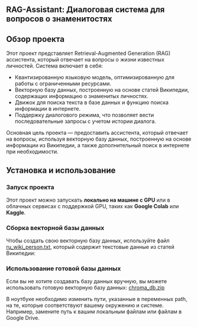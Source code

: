 ## RAG-Assistant: Диалоговая система для вопросов о знаменитостях

## Обзор проекта

Этот проект представляет Retrieval-Augmented Generation (RAG) ассистента, который отвечает на вопросы о жизни известных личностей. Система включает в себя:
- Квантизированную языковую модель, оптимизированную для работы с ограниченными ресурсами.
- Векторную базу данных, построенную на основе статей Википедии, содержащих информацию о знаменитых личностях.
- Движок для поиска текста в базе данных и функцию поиска информации в интернете.
- Поддержку диалогового режима, что позволяет вести последовательные запросы с учетом истории диалога.

Основная цель проекта — предоставить ассистента, который отвечает на вопросы, используя векторную базу данных, построенную на основе информации из Википедии, а также дополнительный поиск в интернете при необходимости.

## Установка и использование

### Запуск проекта
Этот проект можно запускать **локально на машине с GPU** или в облачных сервисах с поддержкой GPU, таких как **Google Colab** или **Kaggle**.

### Сборка векторной базы данных
Чтобы создать свою векторную базу данных, используйте файл [ru_wiki_person.txt](https://drive.google.com/file/d/1ktW-LxneHkh9-5eL5E1PqnH6drP-F2id/view?usp=drive_link), который содержит текстовые данные из статей Википедии:

### Использование готовой базы данных
Если вы не хотите создавать базу данных вручную, вы можете использовать готовую векторную базу данных: [chroma_db.zip](https://drive.google.com/file/d/1CNGsJccadoRlFUngW_N1X1CjXo_3fq6X/view?usp=drive_link)

В ноутбуке необходимо изменить пути, указанные в переменных path, на те, которые соответствуют вашему окружению и системе. Например, замените путь к вашим локальным файлам или файлам в Google Drive.